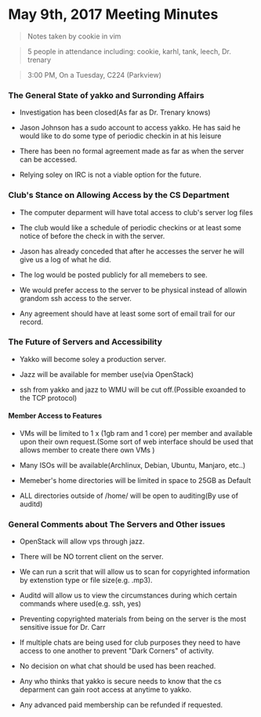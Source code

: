 # May 9th, 2017 Meeting Minutes
> Notes taken by cookie in vim

> 5 people in attendance including: cookie, karhl, tank, leech, Dr. trenary

> 3:00 PM, On a Tuesday, C224 (Parkview)

### The General State of yakko and Surronding Affairs

- Investigation has been closed(As far as Dr. Trenary knows)

- Jason Johnson has a sudo account to access yakko. He has said he would like to do some type of periodic checkin in at his leisure

- There has been no formal agreement made as far as when the server can be accessed.

- Relying soley on IRC is not a viable option for the future.
### Club's Stance on Allowing Access by the CS Department

- The computer deparment will have total access to club's server log files

- The club would like a schedule of periodic checkins or at least some notice of before the check in with the server. 

- Jason has already conceded that after he accesses the server he will give us a log of what he did. 

- The log would be posted publicly for all memebers to see.

- We would prefer access to the server to be physical instead of allowin grandom ssh access to the server.

- Any agreement should have at least some sort of email trail for our record.

### The Future of Servers and Accessibility

- Yakko will become soley a production server.

- Jazz will be available for member use(via OpenStack)

- ssh from yakko and jazz to WMU will be cut off.(Possible exoanded to the TCP protocol)

#### Member Access to Features

- VMs will be limited to 1 x (1gb ram and 1 core) per member and available upon their own request.(Some sort of web interface should be used that allows member to create there own VMs )

- Many ISOs will be available(Archlinux, Debian, Ubuntu, Manjaro, etc..)

- Memeber's home directories will be limited in space to 25GB as Default

- ALL directories outside of /home/ will be open to auditing(By use of auditd)       

### General Comments about The Servers and Other issues
- OpenStack will allow vps through jazz.

- There will be NO torrent client on the server.

- We can run a scrit that will allow us to scan for copyrighted information by extenstion type or file size(e.g. .mp3). 

- Auditd will allow us to view the circumstances during which certain commands where used(e.g. ssh, yes)

- Preventing copyrighted materials from being on the server is the most sensitive issue for Dr. Carr

- If multiple chats are being used for club purposes they need to have access to one another to prevent "Dark Corners" of activity.

- No decision on what chat should be used has been reached.

- Any who thinks that yakko is secure needs to know that the cs deparment can gain root access at anytime to yakko.

- Any advanced paid membership can be refunded if requested.  
